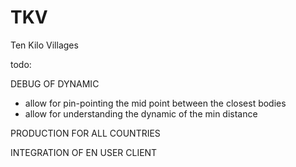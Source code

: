 # TKV
Ten Kilo Villages

todo:

DEBUG OF DYNAMIC
- allow for pin-pointing the mid point between the closest bodies
- allow for understanding the dynamic of the min distance

PRODUCTION FOR ALL COUNTRIES

INTEGRATION OF EN USER CLIENT


